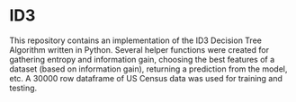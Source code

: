 # ID3
This repository contains an implementation of the ID3 Decision Tree Algorithm written in Python. Several helper functions were created for gathering entropy and information gain, choosing the best features of a dataset (based on information gain), returning a prediction from the model, etc. A 30000 row dataframe of US Census data was used for training and testing.
